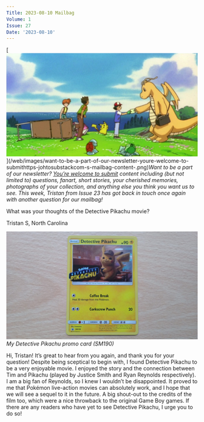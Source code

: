 ```yaml
---
Title: 2023-08-10 Mailbag
Volume: 1
Issue: 27
Date: '2023-08-10'
---
```



[![Want to be a part of our newsletter? [You’re welcome to submit](https://johto.substack.com/s/mailbag) content including (but not limited to) questions, fanart, short stories, your cherished memories, photographs of your collection, and anything else you think you want us to see. This week, Tristan from Issue 23 has got back in touch once again with another question for our mailbag!](/web/images/want-to-be-a-part-of-our-newsletter-youre-welcome-to-submithttps-johtosubstackcom-s-mailbag-content-.png)](/web/images/want-to-be-a-part-of-our-newsletter-youre-welcome-to-submithttps-johtosubstackcom-s-mailbag-content-.png)*Want to be a part of our newsletter? [You’re welcome to submit](https://johto.substack.com/s/mailbag) content including (but not limited to) questions, fanart, short stories, your cherished memories, photographs of your collection, and anything else you think you want us to see. This week, Tristan from Issue 23 has got back in touch once again with another question for our mailbag!*



What was your thoughts of the Detective Pikachu movie?

Tristan S, North Carolina



[![My Detective Pikachu promo card (SM190)](/web/images/my-detective-pikachu-promo-card-sm190.jpeg)](/web/images/my-detective-pikachu-promo-card-sm190.jpeg)*My Detective Pikachu promo card (SM190)*



Hi, Tristan! It’s great to hear from you again, and thank you for your question! Despite being sceptical to begin with, I found Detective Pikachu to be a very enjoyable movie. I enjoyed the story and the connection between Tim and Pikachu (played by Justice Smith and Ryan Reynolds respectively). I am a big fan of Reynolds, so I knew I wouldn’t be disappointed. It proved to me that Pokémon live-action movies can absolutely work, and I hope that we will see a sequel to it in the future. A big shout-out to the credits of the film too, which were a nice throwback to the original Game Boy games. If there are any readers who have yet to see Detective Pikachu, I urge you to do so!